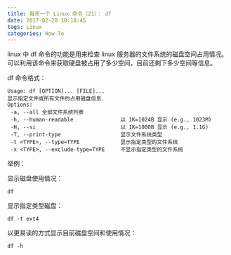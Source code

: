 ```yaml
---
title: 每天一个 Linux 命令（21）： df
date: 2017-02-28 10:10:45
tags: Linux
categories: How-To
---
```



linux 中 df 命令的功能是用来检查 linux 服务器的文件系统的磁盘空间占用情况。可以利用该命令来获取硬盘被占用了多少空间，目前还剩下多少空间等信息。

<!-- more -->

df 命令格式：

```shell
Usage: df [OPTION]... [FILE]...
显示指定文件或所有文件的占用磁盘信息.
Options:
 -a, --all 全部文件系统列表
 -h, --human-readable  				以 1K=1024B 显示 (e.g., 1023M)
 -H, --si              				以 1K=1000B 显示 (e.g., 1.1G)
 -T, --print-type      				显示文件系统类型
 -t <TYPE>, --type=TYPE				显示指定类型的文件系统
 -x <TYPE>, --exclude-type=TYPE		不显示指定类型的文件系统
```

举例：

显示磁盘使用情况：

```shell
df
```
显示指定类型磁盘：

```shell
df -t ext4
```
以更易读的方式显示目前磁盘空间和使用情况：

```shell
df -h
```
